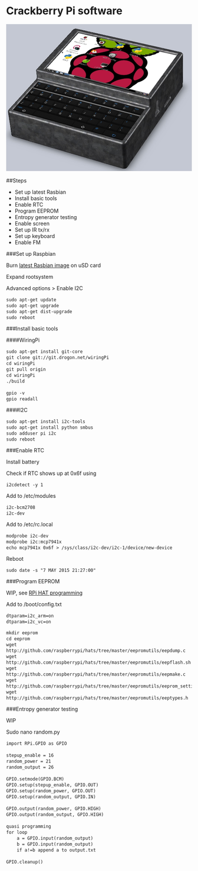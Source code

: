 # Crackberry Pi software

![render](https://github.com/CrackberryPi/hardware/raw/master/images/cbpi.jpg "terrible render")

##Steps

* Set up latest Rasbian
* Install basic tools
* Enable RTC
* Program EEPROM
* Entropy generator testing
* Enable screen
* Set up IR tx/rx
* Set up keyboard
* Enable FM

###Set up Raspbian

Burn [latest Rasbian image](https://www.raspberrypi.org/downloads/) on uSD card

Expand rootsystem

Advanced options > Enable I2C

```
sudo apt-get update
sudo apt-get upgrade
sudo apt-get dist-upgrade
sudo reboot
```

###Install basic tools

####WiringPi
```
sudo apt-get install git-core
git clone git://git.drogon.net/wiringPi
cd wiringPi
git pull origin
cd wiringPi
./build

gpio -v
gpio readall
```

####I2C

```
sudo apt-get install i2c-tools
sudo apt-get install python smbus
sudo adduser pi i2c
sudo reboot
```

###Enable RTC

Install battery

Check if RTC shows up at 0x6f using
```
i2cdetect -y 1
```

Add to /etc/modules
```
i2c-bcm2708
i2c-dev
```

Add to /etc/rc.local
```
modprobe i2c-dev
modprobe i2c:mcp7941x
echo mcp7941x 0x6f > /sys/class/i2c-dev/i2c-1/device/new-device
```

Reboot

```
sudo date -s "7 MAY 2015 21:27:00"
```

###Program EEPROM

WIP, see [RPi HAT programming](https://github.com/raspberrypi/hats/tree/master/eepromutils)

Add to /boot/config.txt
```
dtparam=i2c_arm=on
dtparam=i2c_vc=on
```

```
mkdir eeprom
cd eeprom
wget http://github.com/raspberrypi/hats/tree/master/eepromutils/eepdump.c
wget http://github.com/raspberrypi/hats/tree/master/eepromutils/eepflash.sh
wget http://github.com/raspberrypi/hats/tree/master/eepromutils/eepmake.c
wget http://github.com/raspberrypi/hats/tree/master/eepromutils/eeprom_settings.txt
wget http://github.com/raspberrypi/hats/tree/master/eepromutils/eeptypes.h
```

###Entropy generator testing

WIP

Sudo nano random.py
```
import RPi.GPIO as GPIO

stepup_enable = 16
random_power = 21
random_output = 26

GPIO.setmode(GPIO.BCM)
GPIO.setup(stepup_enable, GPIO.OUT)
GPIO.setup(random_power, GPIO.OUT)
GPIO.setup(random_output, GPIO.IN)

GPIO.output(random_power, GPIO.HIGH)
GPIO.output(random_output, GPIO.HIGH)

quasi programming
for loop
	a = GPIO.input(random_output)
	b = GPIO.input(random_output)
	if a!=b append a to output.txt

GPIO.cleanup()
